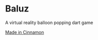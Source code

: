 Baluz
================

A virtual reality balloon popping dart game

[Made in Cinnamon](https://github.com/meiiraru/Cinnamon)